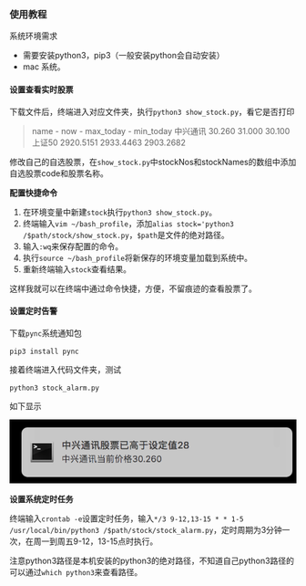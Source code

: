 ### 使用教程

系统环境需求

- 需要安装python3，pip3（一般安装python会自动安装）
- mac 系统。

#### 设置查看实时股票

下载文件后，终端进入对应文件夹，执行`python3 show_stock.py`，看它是否打印

> name      - now      - max_today      - min_today
> 中兴通讯    30.260    31.000         30.100
> 上证50    2920.5151    2933.4463         2903.2682

修改自己的自选股票，在`show_stock.py`中stockNos和stockNames的数组中添加自选股票code和股票名称。

**配置快捷命令**

1. 在环境变量中新建`stock`执行`python3 show_stock.py`。
2. 终端输入`vim ~/bash_profile`，添加`alias stock='python3 /$path/stock/show_stock.py`，`$path`是文件的绝对路径。
3. 输入`:wq`来保存配置的命令。
4. 执行`source ~/bash_profile`将新保存的环境变量加载到系统中。
5. 重新终端输入`stock`查看结果。

这样我就可以在终端中通过命令快捷，方便，不留痕迹的查看股票了。

#### 设置定时告警

下载`pync`系统通知包

```
pip3 install pync
```

接着终端进入代码文件夹，测试

```
python3 stock_alarm.py 
```

如下显示

![image-20190412220908534](stock_notify.png)

**设置系统定时任务**

终端输入`crontab -e`设置定时任务，输入`*/3 9-12,13-15 * * 1-5 /usr/local/bin/python3 /$path/stock/stock_alarm.py`，定时周期为3分钟一次，在周一到周五9-12，13-15点时执行。

注意python3路径是本机安装的python3的绝对路径，不知道自己python3路径的可以通过`which python3`来查看路径。